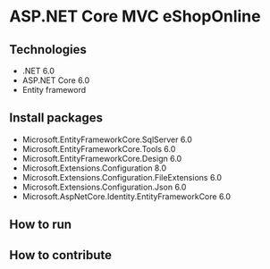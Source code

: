 # ASP.NET Core MVC eShopOnline 
## Technologies 
- .NET 6.0 
- ASP.NET Core 6.0 
- Entity frameword 
## Install packages
- Microsoft.EntityFrameworkCore.SqlServer 6.0
- Microsoft.EntityFrameworkCore.Tools 6.0
- Microsoft.EntityFrameworkCore.Design 6.0
- Microsoft.Extensions.Configuration 8.0
- Microsoft.Extensions.Configuration.FileExtensions 6.0
- Microsoft.Extensions.Configuration.Json 6.0
- Microsoft.AspNetCore.Identity.EntityFrameworkCore 6.0
## How to run 
## How to contribute